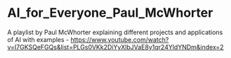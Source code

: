 # AI_for_Everyone_Paul_McWhorter

A playlist by Paul McWhorter explaining different projects and applications of AI with examples - https://www.youtube.com/watch?v=I7GKSQeFGQs&list=PLGs0VKk2DiYyXlbJVaE8y1qr24YldYNDm&index=2
